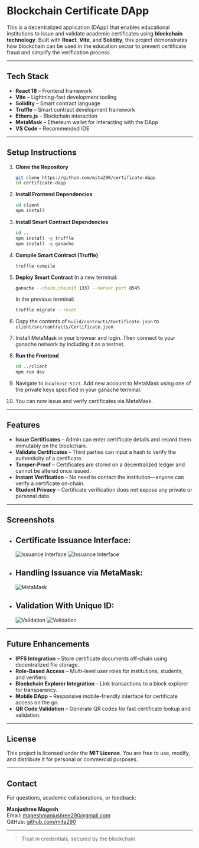 
# Blockchain Certificate DApp

This is a decentralized application (DApp) that enables educational institutions to issue and validate academic certificates using **blockchain technology**. Built with **React**, **Vite**, and **Solidity**, this project demonstrates how blockchain can be used in the education sector to prevent certificate fraud and simplify the verification process.

---

## Tech Stack

- **React 18** – Frontend framework  
- **Vite** – Lightning-fast development tooling  
- **Solidity** – Smart contract language  
- **Truffle** – Smart contract development framework  
- **Ethers.js** – Blockchain interaction  
- **MetaMask** – Ethereum wallet for interacting with the DApp  
- **VS Code** – Recommended IDE  

---

## Setup Instructions

1. **Clone the Repository**
   ```bash
   git clone https://github.com/mita290/certificate-dapp
   cd certificate-dapp
   ```

2. **Install Frontend Dependencies**
   ```bash
   cd client
   npm install
   ```

3. **Install Smart Contract Dependencies**
   ```bash
   cd ..
   npm install -g truffle
   npm install -g ganache
   ```

4. **Compile Smart Contract (Truffle)**
   ```bash
   truffle compile
   ```

5. **Deploy Smart Contract**
   In a new terminal:
   ```bash
   ganache --chain.chainId 1337 --server.port 8545
   ```
   In the previous terminal:
   ```bash
   truffle migrate --reset
   ```

6. Copy the contents of ```build/contracts/Certificate.json``` to ```client/src/contracts/Certificate.json```

7. Install MetaMask in your browser and login. Then connect to your ganache network by including it as a testnet.

8. **Run the Frontend**
   ```bash
   cd ../client
   npm run dev
   ```
9. Navigate to l```ocalhost:5173```. Add new account to MetaMask using one of the private keys specified in your ganache terminal.

10. You can now issue and verify certificates via MetaMask.

---

## Features

- **Issue Certificates** – Admin can enter certificate details and record them immutably on the blockchain.
- **Validate Certificates** – Third parties can input a hash to verify the authenticity of a certificate.
- **Tamper-Proof** – Certificates are stored on a decentralized ledger and cannot be altered once issued.
- **Instant Verification** – No need to contact the institution—anyone can verify a certificate on-chain.
- **Student Privacy** – Certificate verification does not expose any private or personal data.

---

## Screenshots

* ## Certificate Issuance Interface:
  ![Issuance Interface](screenshots/issue_certificate1.png)
  ![Issuance Interface](screenshots/issue_certificate2.png)

* ## Handling Issuance via MetaMask:  
  ![MetaMask](screenshots/metamask.png)

* ## Validation With Unique ID:
  ![Validation](screenshots/after_issue1.png)
  ![Validation](screenshots/after_issue2.png)

---

## Future Enhancements

- **IPFS Integration** – Store certificate documents off-chain using decentralized file storage.
- **Role-Based Access** – Multi-level user roles for institutions, students, and verifiers.
- **Blockchain Explorer Integration** – Link transactions to a block explorer for transparency.
- **Mobile DApp** – Responsive mobile-friendly interface for certificate access on the go.
- **QR Code Validation** – Generate QR codes for fast certificate lookup and validation.

---

## License

This project is licensed under the **MIT License**. You are free to use, modify, and distribute it for personal or commercial purposes.

---

## Contact

For questions, academic collaborations, or feedback:

**Manjushree Magesh**  
Email: [mageshmanjushree290@gmail.com](mailto:mageshmanjushree290@gmail.com)  
GitHub: [github.com/mita290](https://github.com/mita290)

---

> Trust in credentials, secured by the blockchain.
